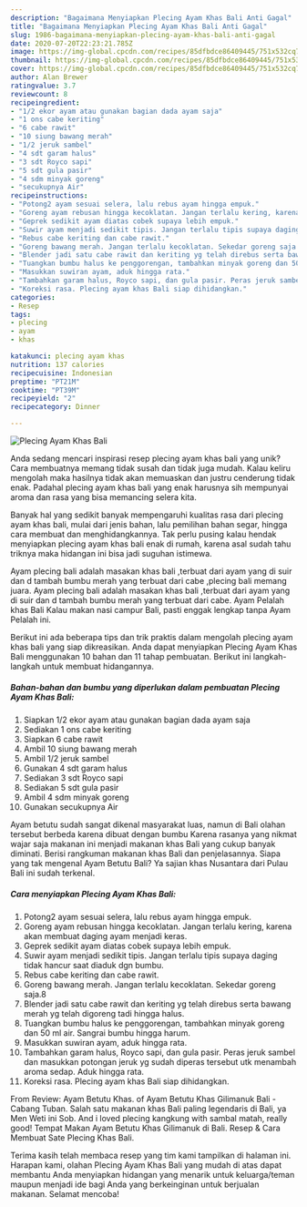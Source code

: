 ```yaml
---
description: "Bagaimana Menyiapkan Plecing Ayam Khas Bali Anti Gagal"
title: "Bagaimana Menyiapkan Plecing Ayam Khas Bali Anti Gagal"
slug: 1986-bagaimana-menyiapkan-plecing-ayam-khas-bali-anti-gagal
date: 2020-07-20T22:23:21.785Z
image: https://img-global.cpcdn.com/recipes/85dfbdce86409445/751x532cq70/plecing-ayam-khas-bali-foto-resep-utama.jpg
thumbnail: https://img-global.cpcdn.com/recipes/85dfbdce86409445/751x532cq70/plecing-ayam-khas-bali-foto-resep-utama.jpg
cover: https://img-global.cpcdn.com/recipes/85dfbdce86409445/751x532cq70/plecing-ayam-khas-bali-foto-resep-utama.jpg
author: Alan Brewer
ratingvalue: 3.7
reviewcount: 8
recipeingredient:
- "1/2 ekor ayam atau gunakan bagian dada ayam saja"
- "1 ons cabe keriting"
- "6 cabe rawit"
- "10 siung bawang merah"
- "1/2 jeruk sambel"
- "4 sdt garam halus"
- "3 sdt Royco sapi"
- "5 sdt gula pasir"
- "4 sdm minyak goreng"
- "secukupnya Air"
recipeinstructions:
- "Potong2 ayam sesuai selera, lalu rebus ayam hingga empuk."
- "Goreng ayam rebusan hingga kecoklatan. Jangan terlalu kering, karena akan membuat daging ayam menjadi keras."
- "Geprek sedikit ayam diatas cobek supaya lebih empuk."
- "Suwir ayam menjadi sedikit tipis. Jangan terlalu tipis supaya daging tidak hancur saat diaduk dgn bumbu."
- "Rebus cabe keriting dan cabe rawit."
- "Goreng bawang merah. Jangan terlalu kecoklatan. Sekedar goreng saja.8"
- "Blender jadi satu cabe rawit dan keriting yg telah direbus serta bawang merah yg telah digoreng tadi hingga halus."
- "Tuangkan bumbu halus ke penggorengan, tambahkan minyak goreng dan 50 ml air. Sangrai bumbu hingga harum."
- "Masukkan suwiran ayam, aduk hingga rata."
- "Tambahkan garam halus, Royco sapi, dan gula pasir. Peras jeruk sambel dan masukkan potongan jeruk yg sudah diperas tersebut utk menambah aroma sedap. Aduk hingga rata."
- "Koreksi rasa. Plecing ayam khas Bali siap dihidangkan."
categories:
- Resep
tags:
- plecing
- ayam
- khas

katakunci: plecing ayam khas 
nutrition: 137 calories
recipecuisine: Indonesian
preptime: "PT21M"
cooktime: "PT39M"
recipeyield: "2"
recipecategory: Dinner

---
```



![Plecing Ayam Khas Bali](https://img-global.cpcdn.com/recipes/85dfbdce86409445/751x532cq70/plecing-ayam-khas-bali-foto-resep-utama.jpg)

Anda sedang mencari inspirasi resep plecing ayam khas bali yang unik? Cara membuatnya memang tidak susah dan tidak juga mudah. Kalau keliru mengolah maka hasilnya tidak akan memuaskan dan justru cenderung tidak enak. Padahal plecing ayam khas bali yang enak harusnya sih mempunyai aroma dan rasa yang bisa memancing selera kita.

Banyak hal yang sedikit banyak mempengaruhi kualitas rasa dari plecing ayam khas bali, mulai dari jenis bahan, lalu pemilihan bahan segar, hingga cara membuat dan menghidangkannya. Tak perlu pusing kalau hendak menyiapkan plecing ayam khas bali enak di rumah, karena asal sudah tahu triknya maka hidangan ini bisa jadi suguhan istimewa.

Ayam plecing bali adalah masakan khas bali ,terbuat dari ayam yang di suir dan d tambah bumbu merah yang terbuat dari cabe ,plecing bali memang juara. Ayam plecing bali adalah masakan khas bali ,terbuat dari ayam yang di suir dan d tambah bumbu merah yang terbuat dari cabe. Ayam Pelalah khas Bali Kalau makan nasi campur Bali, pasti enggak lengkap tanpa Ayam Pelalah ini.


Berikut ini ada beberapa tips dan trik praktis dalam mengolah plecing ayam khas bali yang siap dikreasikan. Anda dapat menyiapkan Plecing Ayam Khas Bali menggunakan 10 bahan dan 11 tahap pembuatan. Berikut ini langkah-langkah untuk membuat hidangannya.

<!--inarticleads1-->

##### Bahan-bahan dan bumbu yang diperlukan dalam pembuatan Plecing Ayam Khas Bali:

1. Siapkan 1/2 ekor ayam atau gunakan bagian dada ayam saja
1. Sediakan 1 ons cabe keriting
1. Siapkan 6 cabe rawit
1. Ambil 10 siung bawang merah
1. Ambil 1/2 jeruk sambel
1. Gunakan 4 sdt garam halus
1. Sediakan 3 sdt Royco sapi
1. Sediakan 5 sdt gula pasir
1. Ambil 4 sdm minyak goreng
1. Gunakan secukupnya Air


Ayam betutu sudah sangat dikenal masyarakat luas, namun di Bali olahan tersebut berbeda karena dibuat dengan bumbu Karena rasanya yang nikmat wajar saja makanan ini menjadi makanan khas Bali yang cukup banyak diminati. Berisi rangkuman makanan khas Bali dan penjelasannya. Siapa yang tak mengenal Ayam Betutu Bali? Ya sajian khas Nusantara dari Pulau Bali ini sudah terkenal. 

<!--inarticleads2-->

##### Cara menyiapkan Plecing Ayam Khas Bali:

1. Potong2 ayam sesuai selera, lalu rebus ayam hingga empuk.
1. Goreng ayam rebusan hingga kecoklatan. Jangan terlalu kering, karena akan membuat daging ayam menjadi keras.
1. Geprek sedikit ayam diatas cobek supaya lebih empuk.
1. Suwir ayam menjadi sedikit tipis. Jangan terlalu tipis supaya daging tidak hancur saat diaduk dgn bumbu.
1. Rebus cabe keriting dan cabe rawit.
1. Goreng bawang merah. Jangan terlalu kecoklatan. Sekedar goreng saja.8
1. Blender jadi satu cabe rawit dan keriting yg telah direbus serta bawang merah yg telah digoreng tadi hingga halus.
1. Tuangkan bumbu halus ke penggorengan, tambahkan minyak goreng dan 50 ml air. Sangrai bumbu hingga harum.
1. Masukkan suwiran ayam, aduk hingga rata.
1. Tambahkan garam halus, Royco sapi, dan gula pasir. Peras jeruk sambel dan masukkan potongan jeruk yg sudah diperas tersebut utk menambah aroma sedap. Aduk hingga rata.
1. Koreksi rasa. Plecing ayam khas Bali siap dihidangkan.


From Review: Ayam Betutu Khas. of Ayam Betutu Khas Gilimanuk Bali - Cabang Tuban. Salah satu makanan khas Bali paling legendaris di Bali, ya Men Weti ini Sob. And i loved plecing kangkung with sambal matah, really good! Tempat Makan Ayam Betutu Khas Gilimanuk di Bali. Resep &amp; Cara Membuat Sate Plecing Khas Bali. 

Terima kasih telah membaca resep yang tim kami tampilkan di halaman ini. Harapan kami, olahan Plecing Ayam Khas Bali yang mudah di atas dapat membantu Anda menyiapkan hidangan yang menarik untuk keluarga/teman maupun menjadi ide bagi Anda yang berkeinginan untuk berjualan makanan. Selamat mencoba!
